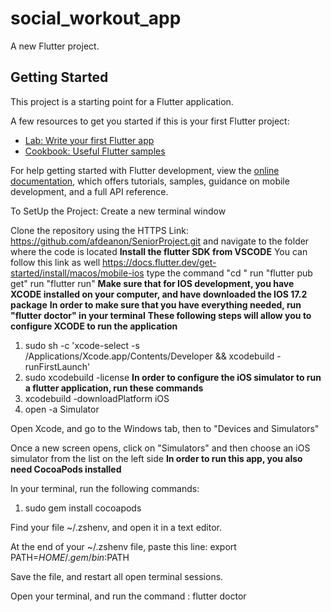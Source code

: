 # social_workout_app

A new Flutter project.

## Getting Started

This project is a starting point for a Flutter application.

A few resources to get you started if this is your first Flutter project:

- [Lab: Write your first Flutter app](https://docs.flutter.dev/get-started/codelab)
- [Cookbook: Useful Flutter samples](https://docs.flutter.dev/cookbook)

For help getting started with Flutter development, view the
[online documentation](https://docs.flutter.dev/), which offers tutorials,
samples, guidance on mobile development, and a full API reference.

To SetUp the Project:
Create a new terminal window

Clone the repository using the HTTPS Link: https://github.com/afdeanon/SeniorProject.git and navigate to the folder where the code is located
 **Install the flutter SDK from VSCODE**
You can follow this link as well https://docs.flutter.dev/get-started/install/macos/mobile-ios 
type the command "cd <project-name>"
run "flutter pub get"
run "flutter run"
**Make sure that for IOS development, you have XCODE installed on your computer, and have downloaded the IOS 17.2 package**
**In order to make sure that you have everything needed, run "flutter doctor" in your terminal**
**These following steps will allow you to configure XCODE to run the application**
1. sudo sh -c 'xcode-select -s /Applications/Xcode.app/Contents/Developer && xcodebuild -runFirstLaunch'
2. sudo xcodebuild -license
**In order to configure the iOS simulator to run a flutter application, run these commands**
1. xcodebuild -downloadPlatform iOS
2. open -a Simulator

Open Xcode, and go to the Windows tab, then to "Devices and Simulators"

Once a new screen opens, click on "Simulators" and then choose an iOS simulator from the list on the left side
**In order to run this app, you also need CocoaPods installed**

In your terminal, run the following commands:
1. sudo gem install cocoapods

Find your file ~/.zshenv, and open it in a text editor.

At the end of your ~/.zshenv file, paste this line:
export PATH=$HOME/.gem/bin:$PATH

Save the file, and restart all open terminal sessions.

Open your terminal, and run the command : flutter doctor
